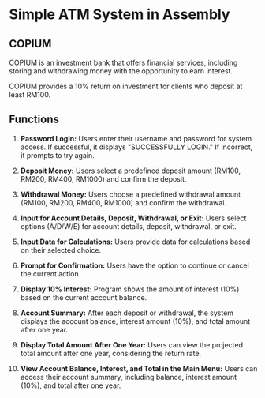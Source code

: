 # Simple ATM System in Assembly

## COPIUM

COPIUM is an investment bank that offers financial services, including storing and withdrawing money with the opportunity to earn interest. 

COPIUM provides a 10% return on investment for clients who deposit at least RM100. 


## Functions

1. **Password Login:** Users enter their username and password for system access. If successful, it displays "SUCCESSFULLY LOGIN." If incorrect, it prompts to try again.
   
2. **Deposit Money:** Users select a predefined deposit amount (RM100, RM200, RM400, RM1000) and confirm the deposit.
   
3. **Withdrawal Money:** Users choose a predefined withdrawal amount (RM100, RM200, RM400, RM1000) and confirm the withdrawal.
   
4. **Input for Account Details, Deposit, Withdrawal, or Exit:** Users select options (A/D/W/E) for account details, deposit, withdrawal, or exit.
   
5. **Input Data for Calculations:** Users provide data for calculations based on their selected choice.
    
6. **Prompt for Confirmation:** Users have the option to continue or cancel the current action.
    
7. **Display 10% Interest:** Program shows the amount of interest (10%) based on the current account balance.
    
8. **Account Summary:** After each deposit or withdrawal, the system displays the account balance, interest amount (10%), and total amount after one year.
    
9. **Display Total Amount After One Year:** Users can view the projected total amount after one year, considering the return rate.
    
10. **View Account Balance, Interest, and Total in the Main Menu:** Users can access their account summary, including balance, interest amount (10%), and total after one year.
